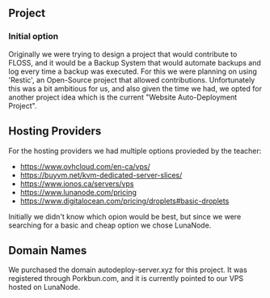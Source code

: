 ## Project

### Initial option
Originally we were trying to design a project that would contribute to FLOSS, and it would be a Backup System that would automate backups and 
log every time a backup was executed. For this we were planning on using 'Restic', an Open-Source project that allowed contributions. 
Unfortunately this was a bit ambitious for us, and also given the time we had, we opted for another project idea which is the current
"Website Auto-Deployment Project".


## Hosting Providers

For the hosting providers we had multiple options provieded by the teacher:

- https://www.ovhcloud.com/en-ca/vps/
- https://buyvm.net/kvm-dedicated-server-slices/
- https://www.ionos.ca/servers/vps
- https://www.lunanode.com/pricing
- https://www.digitalocean.com/pricing/droplets#basic-droplets


Initially we didn't know which opion would be best, but since we were searching for a basic and cheap option we chose LunaNode.


## Domain Names

We purchased the domain autodeploy-server.xyz for this project. It was registered through Porkbun.com, and it is currently pointed to our VPS hosted on LunaNode.
